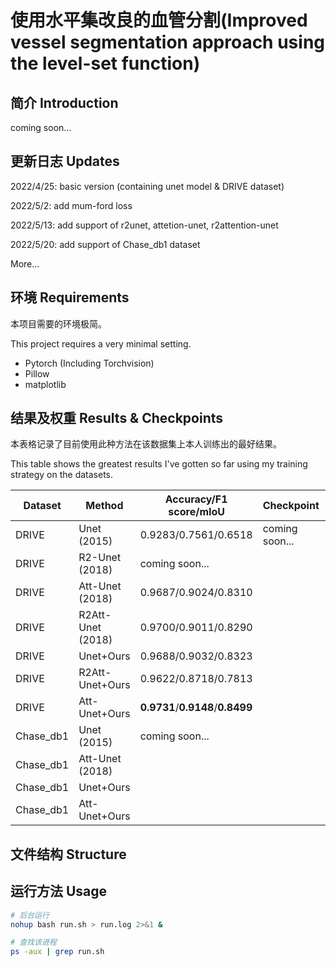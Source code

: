 # 使用水平集改良的血管分割(Improved vessel segmentation approach using the level-set function)

## 简介 Introduction

coming soon...



## 更新日志 Updates

2022/4/25: basic version (containing unet model & DRIVE dataset)

2022/5/2: add mum-ford loss

2022/5/13: add support of r2unet, attetion-unet, r2attention-unet

2022/5/20: add support of Chase_db1 dataset

More...



## 环境 Requirements

本项目需要的环境极简。

This project requires a very minimal setting.

- Pytorch (Including Torchvision)
- Pillow
- matplotlib



## 结果及权重 Results & Checkpoints

本表格记录了目前使用此种方法在该数据集上本人训练出的最好结果。

This table shows the greatest results I've gotten so far using my training strategy on the datasets.

| Dataset   | Method            | Accuracy/F1 score/mIoU           | Checkpoint     | Log            |
| --------- | ----------------- | -------------------------------- | -------------- | -------------- |
| DRIVE     | Unet (2015)       | 0.9283/0.7561/0.6518             | coming soon... | coming soon... |
| DRIVE     | R2-Unet (2018)    | coming soon...                   |                |                |
| DRIVE     | Att-Unet (2018)   | 0.9687/0.9024/0.8310             |                |                |
| DRIVE     | R2Att-Unet (2018) | 0.9700/0.9011/0.8290             |                |                |
| DRIVE     | Unet+Ours         | 0.9688/0.9032/0.8323             |                |                |
| DRIVE     | R2Att-Unet+Ours   | 0.9622/0.8718/0.7813             |                |                |
| DRIVE     | Att-Unet+Ours     | **0.9731**/**0.9148**/**0.8499** |                |                |
| Chase_db1 | Unet (2015)       | coming soon...                   |                |                |
| Chase_db1 | Att-Unet (2018)   |                                  |                |                |
| Chase_db1 | Unet+Ours         |                                  |                |                |
| Chase_db1 | Att-Unet+Ours     |                                  |                |                |



## 文件结构 Structure





## 运行方法 Usage





```bash
# 后台运行
nohup bash run.sh > run.log 2>&1 &

# 查找该进程
ps -aux | grep run.sh
```

